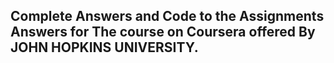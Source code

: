 ## Complete Answers and Code to the Assignments Answers for The course on Coursera offered By JOHN HOPKINS UNIVERSITY.
